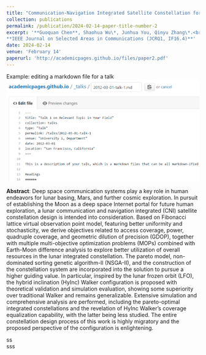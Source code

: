 ```yaml
---
title: "Communication-Navigation Integrated Satellite Constellation for Lunar Exploration: Frozen-Orbit Based HyInc Walker"
collection: publications
permalink: /publication/2024-02-14-paper-title-number-2
excerpt: '**Guoquan Chen**, Shaohua Wu\*, Junhua You, Qinyu Zhang\*.<br>
**IEEE Journal on Selected Areas in Communications (JCRQ1, IF16.4)**'
date: 2024-02-14
venue: 'February 14'
paperurl: 'http://academicpages.github.io/files/paper2.pdf'
---
```


Example: editing a markdown file for a talk
![Editing a markdown file for a talk](/images/editing-talk.png)

**Abstract**: Deep space communication systems play a key role in human endeavors for lunar basing, Mars, and further cosmic exploration. In pursuit of establishing the Moon as a deep space Internet portal for future human exploration, a lunar communication and navigation integrated (CNI) satellite constellation design is intended into consideration. Based on Fibonacci lattice virtual observation point model, featuring better uniformity and stochasticity, we derive objectives related to access coverage, power, quadruple coverage, and geometric dilution of precision (GDOP), together with multiple multi-objective optimization problems (MOPs) combined with Earth-Moon difference analysis to explore better utilization of overall resources in the lunar integrated constellation. The pareto model, non-dominated sorting genetic algorithm-II (NSGA-II), and the construction of the constellation system are incorporated into the solution to pursue a higher guiding value. In particular, inspired by the lunar frozen orbit (LFO), the hybrid inclination (HyInc) Walker configuration is proposed with theoretical validation and simulation evaluation, showing some superiority over traditional Walker and remains generalizable. Extensive simulation and comprehensive analysis are performed, including the pareto-optimal integrated constellations and the revelation of HyInc Walker’s coverage equalization capability, with the latter being less studied. The entire constellation design process of this work is highly migratory and the proposed perspective of the configuration is enlightening.

ss<br>sss
